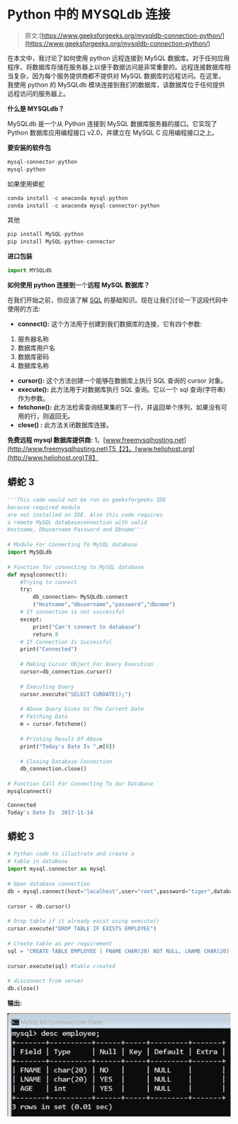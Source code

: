 # Python 中的 MYSQLdb 连接

> 原文:[https://www.geeksforgeeks.org/mysqldb-connection-python/](https://www.geeksforgeeks.org/mysqldb-connection-python/)

在本文中，我讨论了如何使用 python 远程连接到 MySQL 数据库。对于任何应用程序，将数据库存储在服务器上以便于数据访问是非常重要的。远程连接数据库相当复杂，因为每个服务提供商都不提供对 MySQL 数据库的远程访问。在这里，我使用 python 的 MySQLdb 模块连接到我们的数据库，该数据库位于任何提供远程访问的服务器上。

**什么是 MYSQLdb？**

MySQLdb 是一个从 Python 连接到 MySQL 数据库服务器的接口。它实现了 Python 数据库应用编程接口 v2.0，并建立在 MySQL C 应用编程接口之上。

**要安装的软件包**

```py
mysql-connector-python
mysql-python
```

如果使用蟒蛇

```py
conda install -c anaconda mysql-python
conda install -c anaconda mysql-connector-python
```

其他

```py
pip install MySQL-python
pip install MySQL-python-connector
```

**进口包装**

```py
import MYSQLdb
```

**如何使用 python 连接到**一个**远程 MySQL 数据库？**

在我们开始之前，你应该了解 [SQL](https://www.geeksforgeeks.org/sql-tutorial/) 的基础知识。现在让我们讨论一下这段代码中使用的方法:

*   **connect():** 这个方法用于创建到我们数据库的连接，它有四个参数:

1.  服务器名称
2.  数据库用户名
3.  数据库密码
4.  数据库名称

*   **cursor():** 这个方法创建一个能够在数据库上执行 SQL 查询的 cursor 对象。
*   **execute():** 此方法用于对数据库执行 SQL 查询。它以一个 sql 查询(字符串)作为参数。
*   **fetchone():** 此方法检索查询结果集的下一行，并返回单个序列，如果没有可用的行，则返回无。
*   **close() :** 此方法关闭数据库连接。

**免费远程 mysql 数据库提供商:**
1。[www.freemysqlhosting.net](http://www.freemysqlhosting.net)T5【2】。[www.heliohost.org](http://www.heliohost.org)T8】

## 蟒蛇 3

```py
'''This code would not be run on geeksforgeeks IDE
because required module
are not installed on IDE. Also this code requires
a remote MySQL databaseconnection with valid
Hostname, Dbusername Password and Dbname''' 

# Module For Connecting To MySQL database
import MySQLdb

# Function for connecting to MySQL database
def mysqlconnect():
    #Trying to connect
    try:
        db_connection= MySQLdb.connect
        ("Hostname","dbusername","password","dbname")
    # If connection is not successful
    except:
        print("Can't connect to database")
        return 0
    # If Connection Is Successful
    print("Connected")

    # Making Cursor Object For Query Execution
    cursor=db_connection.cursor()

    # Executing Query
    cursor.execute("SELECT CURDATE();")

    # Above Query Gives Us The Current Date
    # Fetching Data
    m = cursor.fetchone()

    # Printing Result Of Above
    print("Today's Date Is ",m[0])

    # Closing Database Connection
    db_connection.close()

# Function Call For Connecting To Our Database
mysqlconnect()
```

```py
Connected
Today's Date Is  2017-11-14
```

## 蟒蛇 3

```py
# Python code to illustrate and create a
# table in database
import mysql.connector as mysql

# Open database connection
db = mysql.connect(host="localhost",user="root",password="tiger",database="python")

cursor = db.cursor()

# Drop table if it already exist using execute()
cursor.execute("DROP TABLE IF EXISTS EMPLOYEE")

# Create table as per requirement
sql = "CREATE TABLE EMPLOYEE ( FNAME CHAR(20) NOT NULL, LNAME CHAR(20), AGE INT )"

cursor.execute(sql) #table created

# disconnect from server
db.close()
```

**输出:**

![](img/c880cc42e4edf1ed3afa411ccde5fec2.png)